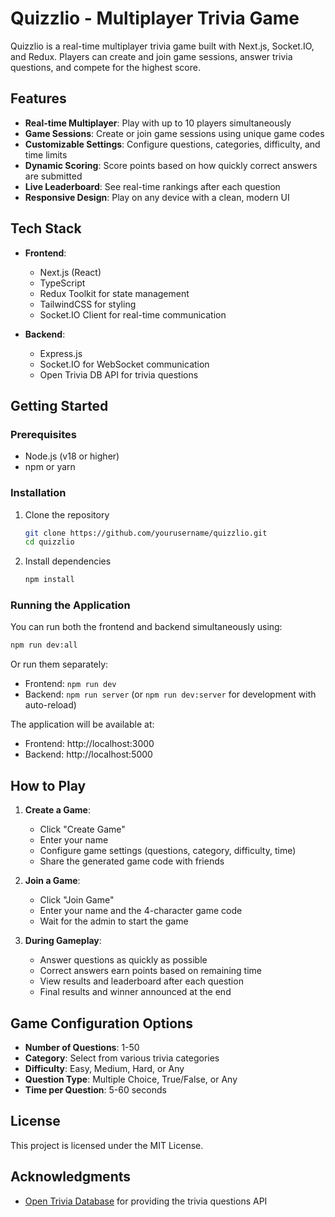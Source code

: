 # Quizzlio - Multiplayer Trivia Game

Quizzlio is a real-time multiplayer trivia game built with Next.js, Socket.IO, and Redux. Players can create and join game sessions, answer trivia questions, and compete for the highest score.

## Features

- **Real-time Multiplayer**: Play with up to 10 players simultaneously
- **Game Sessions**: Create or join game sessions using unique game codes
- **Customizable Settings**: Configure questions, categories, difficulty, and time limits
- **Dynamic Scoring**: Score points based on how quickly correct answers are submitted 
- **Live Leaderboard**: See real-time rankings after each question
- **Responsive Design**: Play on any device with a clean, modern UI

## Tech Stack

- **Frontend**: 
  - Next.js (React)
  - TypeScript
  - Redux Toolkit for state management
  - TailwindCSS for styling
  - Socket.IO Client for real-time communication

- **Backend**: 
  - Express.js
  - Socket.IO for WebSocket communication
  - Open Trivia DB API for trivia questions

## Getting Started

### Prerequisites

- Node.js (v18 or higher)
- npm or yarn

### Installation

1. Clone the repository
   ```bash
   git clone https://github.com/yourusername/quizzlio.git
   cd quizzlio
   ```

2. Install dependencies
   ```bash
   npm install
   ```

### Running the Application

You can run both the frontend and backend simultaneously using:

```bash
npm run dev:all
```

Or run them separately:

- Frontend: `npm run dev`
- Backend: `npm run server` (or `npm run dev:server` for development with auto-reload)

The application will be available at:
- Frontend: http://localhost:3000
- Backend: http://localhost:5000

## How to Play

1. **Create a Game**:
   - Click "Create Game"
   - Enter your name
   - Configure game settings (questions, category, difficulty, time)
   - Share the generated game code with friends

2. **Join a Game**:
   - Click "Join Game"
   - Enter your name and the 4-character game code
   - Wait for the admin to start the game

3. **During Gameplay**:
   - Answer questions as quickly as possible
   - Correct answers earn points based on remaining time
   - View results and leaderboard after each question
   - Final results and winner announced at the end

## Game Configuration Options

- **Number of Questions**: 1-50
- **Category**: Select from various trivia categories
- **Difficulty**: Easy, Medium, Hard, or Any
- **Question Type**: Multiple Choice, True/False, or Any
- **Time per Question**: 5-60 seconds

## License

This project is licensed under the MIT License.

## Acknowledgments

- [Open Trivia Database](https://opentdb.com/) for providing the trivia questions API

